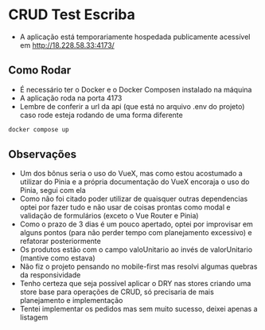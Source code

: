 # CRUD Test Escriba

- A aplicação está temporariamente hospedada publicamente acessível em http://18.228.58.33:4173/

## Como Rodar

- É necessário ter o Docker e o Docker Composen instalado na máquina
- A aplicação roda na porta 4173
- Lembre de conferir a url da api (que está no arquivo .env do projeto) caso rode esteja rodando de uma forma diferente

```sh
docker compose up
```

## Observações

- Um dos bônus seria o uso do VueX, mas como estou acostumado a utilizar do Pinia e a própria documentação do VueX encoraja o uso do Pinia, segui com ela
- Como não foi citado poder utilizar de quaisquer outras dependencias optei por fazer tudo e não usar de coisas prontas como modal e validação de formulários (exceto o Vue Router e Pinia)
- Como o prazo de 3 dias é um pouco apertado, optei por improvisar em alguns pontos (para não perder tempo com planejamento excessivo) e refatorar posteriormente
- Os produtos estão com o campo valoUnitario ao invés de valorUnitario (mantive como estava)
- Não fiz o projeto pensando no mobile-first mas resolvi algumas quebras da responsividade
- Tenho certeza que seja possível aplicar o DRY nas stores criando uma store base para operações de CRUD, só precisaria de mais planejamento e implementação
- Tentei implementar os pedidos mas sem muito sucesso, deixei apenas a listagem

